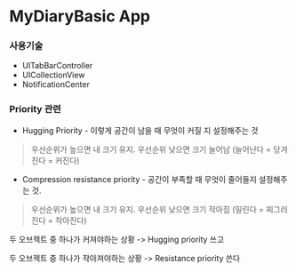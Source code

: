 #  MyDiaryBasic App

### 사용기술

- UITabBarController
- UICollectionView
- NotificationCenter

### Priority 관련

- Hugging Priority - 이렇게 공간이 남을 때 무엇이 커질 지 설정해주는 것

> 우선순위가 높으면 내 크기 유지. 우선순위 낮으면 크기 늘어남 (늘어난다 = 당겨진다 = 커진다)

- Compression resistance priority - 공간이 부족할 때 무엇이 줄어들지 설정해주는 것.

> 우선순위가 높으면 내 크기 유지. 우선순위 낮으면 크기 작아짐 (밀린다 = 찌그러진다 = 작아진다) 

두 오브젝트 중 하나가 커져야하는 상황 -> Hugging priority 쓰고 

두 오브젝트 중 하나가 작아져야하는 상황 -> Resistance priority 쓴다 

